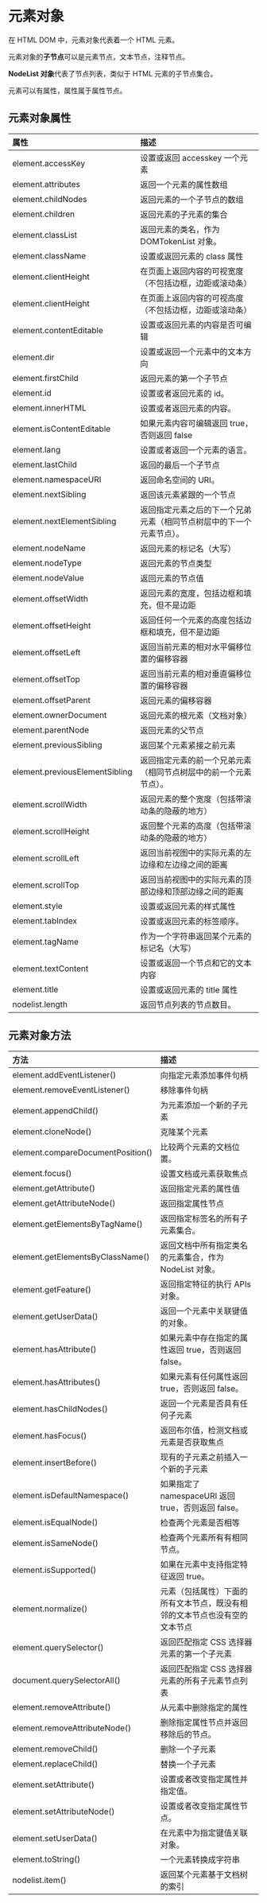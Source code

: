 # 元素对象

在 HTML DOM 中，元素对象代表着一个 HTML 元素。

元素对象的**子节点**可以是元素节点，文本节点，注释节点。

**NodeList 对象**代表了节点列表，类似于 HTML 元素的子节点集合。

元素可以有属性，属性属于属性节点。

## 元素对象属性

| 属性                           | 描述                                                                 |
| :----------------------------- | :------------------------------------------------------------------- |
| element.accessKey              | 设置或返回 accesskey 一个元素                                        |
| element.attributes             | 返回一个元素的属性数组                                               |
| element.childNodes             | 返回元素的一个子节点的数组                                           |
| element.children               | 返回元素的子元素的集合                                               |
| element.classList              | 返回元素的类名，作为 DOMTokenList 对象。                             |
| element.className              | 设置或返回元素的 class 属性                                          |
| element.clientHeight           | 在页面上返回内容的可视宽度（不包括边框，边距或滚动条）               |
| element.clientHeight           | 在页面上返回内容的可视高度（不包括边框，边距或滚动条）               |
| element.contentEditable        | 设置或返回元素的内容是否可编辑                                       |
| element.dir                    | 设置或返回一个元素中的文本方向                                       |
| element.firstChild             | 返回元素的第一个子节点                                               |
| element.id                     | 设置或者返回元素的 id。                                              |
| element.innerHTML              | 设置或者返回元素的内容。                                             |
| element.isContentEditable      | 如果元素内容可编辑返回 true，否则返回 false                          |
| element.lang                   | 设置或者返回一个元素的语言。                                         |
| element.lastChild              | 返回的最后一个子节点                                                 |
| element.namespaceURI           | 返回命名空间的 URI。                                                 |
| element.nextSibling            | 返回该元素紧跟的一个节点                                             |
| element.nextElementSibling     | 返回指定元素之后的下一个兄弟元素（相同节点树层中的下一个元素节点）。 |
| element.nodeName               | 返回元素的标记名（大写）                                             |
| element.nodeType               | 返回元素的节点类型                                                   |
| element.nodeValue              | 返回元素的节点值                                                     |
| element.offsetWidth            | 返回元素的宽度，包括边框和填充，但不是边距                           |
| element.offsetHeight           | 返回任何一个元素的高度包括边框和填充，但不是边距                     |
| element.offsetLeft             | 返回当前元素的相对水平偏移位置的偏移容器                             |
| element.offsetTop              | 返回当前元素的相对垂直偏移位置的偏移容器                             |
| element.offsetParent           | 返回元素的偏移容器                                                   |
| element.ownerDocument          | 返回元素的根元素（文档对象）                                         |
| element.parentNode             | 返回元素的父节点                                                     |
| element.previousSibling        | 返回某个元素紧接之前元素                                             |
| element.previousElementSibling | 返回指定元素的前一个兄弟元素（相同节点树层中的前一个元素节点）。     |
| element.scrollWidth            | 返回元素的整个宽度（包括带滚动条的隐蔽的地方）                       |
| element.scrollHeight           | 返回整个元素的高度（包括带滚动条的隐蔽的地方）                       |
| element.scrollLeft             | 返回当前视图中的实际元素的左边缘和左边缘之间的距离                   |
| element.scrollTop              | 返回当前视图中的实际元素的顶部边缘和顶部边缘之间的距离               |
| element.style                  | 设置或返回元素的样式属性                                             |
| element.tabIndex               | 设置或返回元素的标签顺序。                                           |
| element.tagName                | 作为一个字符串返回某个元素的标记名（大写）                           |
| element.textContent            | 设置或返回一个节点和它的文本内容                                     |
| element.title                  | 设置或返回元素的 title 属性                                          |
| nodelist.length                | 返回节点列表的节点数目。                                             |

## 元素对象方法

| 方法                              | 描述                                                                       |
| :-------------------------------- | :------------------------------------------------------------------------- |
| element.addEventListener()        | 向指定元素添加事件句柄                                                     |
| element.removeEventListener()     | 移除事件句柄                                                               |
| element.appendChild()             | 为元素添加一个新的子元素                                                   |
| element.cloneNode()               | 克隆某个元素                                                               |
| element.compareDocumentPosition() | 比较两个元素的文档位置。                                                   |
| element.focus()                   | 设置文档或元素获取焦点                                                     |
| element.getAttribute()            | 返回指定元素的属性值                                                       |
| element.getAttributeNode()        | 返回指定属性节点                                                           |
| element.getElementsByTagName()    | 返回指定标签名的所有子元素集合。                                           |
| element.getElementsByClassName()  | 返回文档中所有指定类名的元素集合，作为 NodeList 对象。                     |
| element.getFeature()              | 返回指定特征的执行 APIs 对象。                                             |
| element.getUserData()             | 返回一个元素中关联键值的对象。                                             |
| element.hasAttribute()            | 如果元素中存在指定的属性返回 true，否则返回 false。                        |
| element.hasAttributes()           | 如果元素有任何属性返回 true，否则返回 false。                              |
| element.hasChildNodes()           | 返回一个元素是否具有任何子元素                                             |
| element.hasFocus()                | 返回布尔值，检测文档或元素是否获取焦点                                     |
| element.insertBefore()            | 现有的子元素之前插入一个新的子元素                                         |
| element.isDefaultNamespace()      | 如果指定了 namespaceURI 返回 true，否则返回 false。                        |
| element.isEqualNode()             | 检查两个元素是否相等                                                       |
| element.isSameNode()              | 检查两个元素所有有相同节点。                                               |
| element.isSupported()             | 如果在元素中支持指定特征返回 true。                                        |
| element.normalize()               | 元素（包括属性）下面的所有文本节点，既没有相邻的文本节点也没有空的文本节点 |
| element.querySelector()           | 返回匹配指定 CSS 选择器元素的第一个子元素                                  |
| document.querySelectorAll()       | 返回匹配指定 CSS 选择器元素的所有子元素节点列表                            |
| element.removeAttribute()         | 从元素中删除指定的属性                                                     |
| element.removeAttributeNode()     | 删除指定属性节点并返回移除后的节点。                                       |
| element.removeChild()             | 删除一个子元素                                                             |
| element.replaceChild()            | 替换一个子元素                                                             |
| element.setAttribute()            | 设置或者改变指定属性并指定值。                                             |
| element.setAttributeNode()        | 设置或者改变指定属性节点。                                                 |
| element.setUserData()             | 在元素中为指定键值关联对象。                                               |
| element.toString()                | 一个元素转换成字符串                                                       |
| nodelist.item()                   | 返回某个元素基于文档树的索引                                               |

